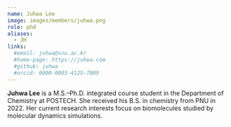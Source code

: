 ```yaml
---
name: Juhwa Lee
image: images/members/juhwa.png
role: phd
aliases:
  - JH
links: 
  #email: juhwa@snu.ac.kr
  #home-page: https://juhwa.com
  #github: juhwa
  #orcid: 0000-0003-4125-7809
---
```


**Juhwa Lee** is a M.S.–Ph.D. integrated course student in the Department of Chemistry at POSTECH. She received his B.S. in chemistry from PNU in 2022. Her current research interests focus on biomolecules studied by molecular dynamics simulations.

